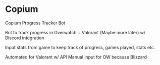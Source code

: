 # Copium
Copium Progress Tracker Bot

Bot to track progress in Overwatch + Valorant (Maybe more later) w/ Discord integration

Input stats from game to keep track of progress, games played, stats etc.


Automated for Valorant w/ API
Manual input for OW because Blizzard
